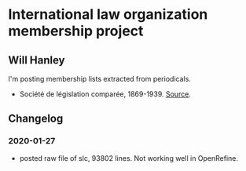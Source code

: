 # International law organization membership project
## Will Hanley

I'm posting membership lists extracted from periodicals.
- Société de législation comparée, 1869-1939. [Source](https://github.com/whanley/ilcorpus/tree/master/journals/bslc).


## Changelog

### 2020-01-27
- posted raw file of slc, 93802 lines. Not working well in OpenRefine.
